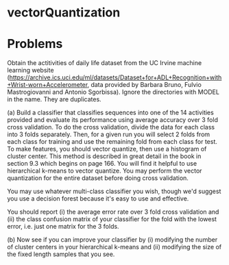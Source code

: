 # vectorQuantization

# Problems
Obtain the actitivities of daily life dataset from the UC Irvine machine learning website (https://archive.ics.uci.edu/ml/datasets/Dataset+for+ADL+Recognition+with+Wrist-worn+Accelerometer, data provided by Barbara Bruno, Fulvio Mastrogiovanni and Antonio Sgorbissa). Ignore the directories with MODEL in the name. They are duplicates.

(a) Build a classifier that classifies sequences into one of the 14 activities provided and evaluate its performance using average accuracy over 3 fold cross validation. To do the cross validation, divide the data for each class into 3 folds separately. Then, for a given run you will select 2 folds from each class for training and use the remaining fold from each class for test. To make features, you should vector quantize, then use a histogram of cluster center. This method is described in great detail in the book in section 9.3 which begins on page 166. You will find it helpful to use hierarchical k-means to vector quantize. You may perform the vector quantization for the entire dataset before doing cross validation.

You may use whatever multi-class classifier you wish, though we'd suggest you use a decision forest because it's easy to use and effective.

You should report (i) the average error rate over 3 fold cross validation and (ii) the class confusion matrix of your classifier for the fold with the lowest error, i.e. just one matrix for the 3 folds.

(b) Now see if you can improve your classifier by (i) modifying the number of cluster centers in your hierarchical k-means and (ii) modifying the size of the fixed length samples that you see.
